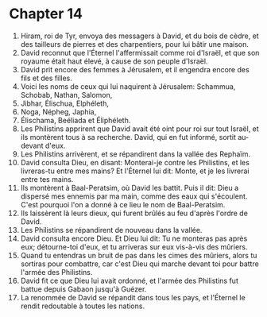 # Chapter 14

1. Hiram, roi de Tyr, envoya des messagers à David, et du bois de cèdre, et des tailleurs de pierres et des charpentiers, pour lui bâtir une maison.
2. David reconnut que l'Éternel l'affermissait comme roi d'Israël, et que son royaume était haut élevé, à cause de son peuple d'Israël.
3. David prit encore des femmes à Jérusalem, et il engendra encore des fils et des filles.
4. Voici les noms de ceux qui lui naquirent à Jérusalem: Schammua, Schobab, Nathan, Salomon,
5. Jibhar, Élischua, Elphéleth,
6. Noga, Népheg, Japhia,
7. Élischama, Beéliada et Éliphéleth.
8. Les Philistins apprirent que David avait été oint pour roi sur tout Israël, et ils montèrent tous à sa recherche. David, qui en fut informé, sortit au-devant d'eux.
9. Les Philistins arrivèrent, et se répandirent dans la vallée des Rephaïm.
10. David consulta Dieu, en disant: Monterai-je contre les Philistins, et les livreras-tu entre mes mains? Et l'Éternel lui dit: Monte, et je les livrerai entre tes mains.
11. Ils montèrent à Baal-Peratsim, où David les battit. Puis il dit: Dieu a dispersé mes ennemis par ma main, comme des eaux qui s'écoulent. C'est pourquoi l'on a donné à ce lieu le nom de Baal-Peratsim.
12. Ils laissèrent là leurs dieux, qui furent brûlés au feu d'après l'ordre de David.
13. Les Philistins se répandirent de nouveau dans la vallée.
14. David consulta encore Dieu. Et Dieu lui dit: Tu ne monteras pas après eux; détourne-toi d'eux, et tu arriveras sur eux vis-à-vis des mûriers.
15. Quand tu entendras un bruit de pas dans les cimes des mûriers, alors tu sortiras pour combattre, car c'est Dieu qui marche devant toi pour battre l'armée des Philistins.
16. David fit ce que Dieu lui avait ordonné, et l'armée des Philistins fut battue depuis Gabaon jusqu'à Guézer.
17. La renommée de David se répandit dans tous les pays, et l'Éternel le rendit redoutable à toutes les nations.

